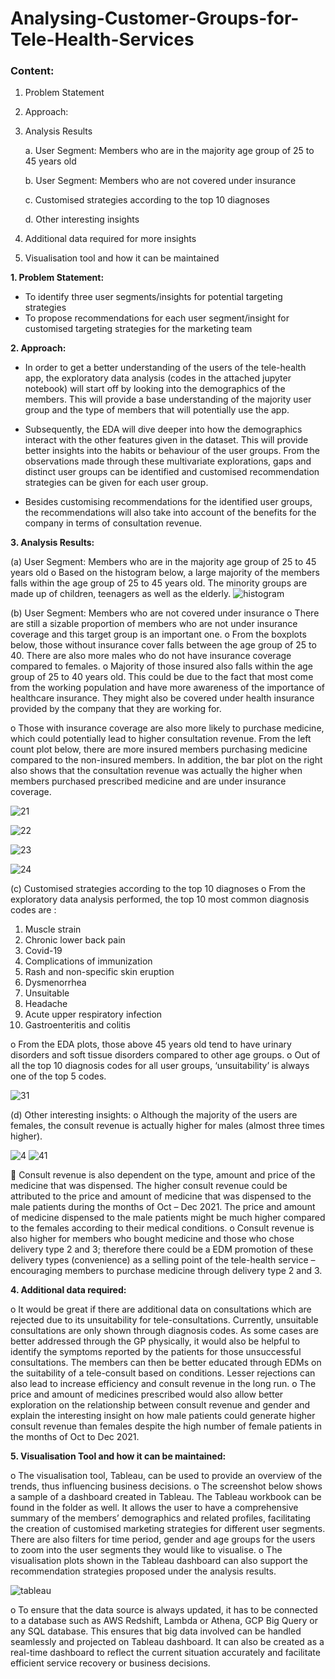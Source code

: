 # Analysing-Customer-Groups-for-Tele-Health-Services

### Content: 
1.	Problem Statement
2.	Approach:
3.	Analysis Results

    a.	User Segment: Members who are in the majority age group of 25 to 45 years old
    
    b.	User Segment: Members who are not covered under insurance
    
    c.	Customised strategies according to the top 10 diagnoses 
    
    d.	Other interesting insights
    
4.	Additional data required for more insights
5.	Visualisation tool and how it can be maintained 


**1.	Problem Statement:**
-	To identify three user segments/insights for potential targeting strategies 
-	To propose recommendations for each user segment/insight for customised targeting strategies for the marketing team

**2.	Approach:** 
-	In order to get a better understanding of the users of the tele-health app, the exploratory data analysis (codes in the attached jupyter notebook) will start off by looking into the demographics of the members. This will provide a base understanding of the majority user group and the type of members that will potentially use the app. 

-	Subsequently, the EDA will dive deeper into how the demographics interact with the other features given in the dataset. This will provide better insights into the habits or behaviour of the user groups.  From the observations made through these multivariate explorations, gaps and distinct user groups can be identified and customised recommendation strategies can be given for each user group. 

-	Besides customising recommendations for the identified user groups, the recommendations will also take into account of the benefits for the company in terms of consultation revenue. 


**3.	Analysis Results:** 

(a)	User Segment: Members who are in the majority age group of 25 to 45 years old
o	Based on the histogram below, a large majority of the members falls within the age group of 25 to 45 years old.  The minority groups are made up of children, teenagers as well as the elderly. 
 ![histogram](https://user-images.githubusercontent.com/94337686/177003682-a99fd7e1-1d05-4eaf-8df2-ce388e01dc01.png)



(b)	User Segment: Members who are not covered under insurance
o	There are still a sizable proportion of members who are not under insurance coverage and this target group is an important one. 
o	From the boxplots below, those without insurance cover falls between the age group of 25 to 40.  There are also more males who do not have insurance coverage compared to females. 
o	Majority of those insured also falls within the age group of 25 to 40 years old. This could be due to the fact that most come from the working population and have more awareness of the importance of healthcare insurance. They might also be covered under health insurance provided by the company that they are working for. 
  

o	Those with insurance coverage are also more likely to purchase medicine, which could potentially lead to higher consultation revenue. From the left count plot below, there are more insured members purchasing medicine compared to the non-insured members. In addition, the bar plot on the right also shows that the consultation revenue was actually the higher when members purchased prescribed medicine and are under insurance coverage. 

  ![21](https://user-images.githubusercontent.com/94337686/177003756-3c292540-7a28-408a-9354-9850b52f9df2.png)

![22](https://user-images.githubusercontent.com/94337686/177003758-018a3eaf-2d98-4e4e-8f08-831e87f7f715.png)

 
![23](https://user-images.githubusercontent.com/94337686/177003761-6dd5a20a-d7b3-4119-9eeb-61fef878a626.png)

![24](https://user-images.githubusercontent.com/94337686/177003763-7dbe9b44-3f8c-4c88-a2a6-c0feba5af23c.png)

(c)	Customised strategies according to the top 10 diagnoses 
o	From the exploratory data analysis performed, the top 10 most common diagnosis codes are : 
1. Muscle strain
2. Chronic lower back pain
3. Covid-19
4. Complications of immunization
5. Rash and non-specific skin eruption
6. Dysmenorrhea
7. Unsuitable
8. Headache
9. Acute upper respiratory infection
10. Gastroenteritis and colitis

o	From the EDA plots, those above 45 years old tend to have urinary disorders and soft tissue disorders compared to other age groups. 
o	Out of all the top 10 diagnosis codes for all user groups, ‘unsuitability’ is always one of the top 5 codes. 
 
 ![31](https://user-images.githubusercontent.com/94337686/177003785-6cace9dc-3c85-4acb-924a-6d88406cd9a7.png)

 
 
(d)	Other interesting insights: 
o	Although the majority of the users are females, the consult revenue is actually higher for males (almost three times higher). 

![4](https://user-images.githubusercontent.com/94337686/177003805-8827f6e0-0bc7-4239-99d5-6c636502e203.png)
![41](https://user-images.githubusercontent.com/94337686/177003811-b4369a65-8f30-4e72-8523-56468182186a.png)

 
	Consult revenue is also dependent on the type, amount and price of the medicine that was dispensed. The higher consult revenue could be attributed to the price and amount of medicine that was dispensed to the male patients during the months of Oct – Dec 2021. The price and amount of medicine dispensed to the male patients might be much higher compared to the females according to their medical conditions. 
o	Consult revenue is also higher for members who bought medicine and those who chose delivery type 2 and 3; therefore there could be a EDM promotion of these delivery types (convenience) as a selling point of the tele-health service – encouraging members to purchase medicine through delivery type 2 and 3. 
 

**4.	Additional data required:** 

o	It would be great if there are additional data on consultations which are rejected due to its unsuitability for tele-consultations. Currently, unsuitable consultations are only shown through diagnosis codes. As some cases are better addressed through the GP physically, it would also be helpful to identify the symptoms reported by the patients for those unsuccessful consultations. The members can then be better educated through EDMs on the suitability of a tele-consult based on conditions. Lesser rejections can also lead to increase efficiency and consult revenue in the long run.
o	The price and amount of medicines prescribed would also allow better exploration on the relationship between consult revenue and gender and explain the interesting insight on how male patients could generate higher consult revenue than females despite the high number of female patients in the months of Oct to Dec 2021. 

**5.	Visualisation Tool and how it can be maintained:** 

o	The visualisation tool, Tableau, can be used to provide an overview of the trends, thus influencing business decisions. 
o	The screenshot below shows a sample of a dashboard created in Tableau. The Tableau workbook can be found in the folder as well. It allows the user to have a comprehensive summary of the members’ demographics and related profiles, facilitating the creation of customised marketing strategies for different user segments. There are also filters for time period, gender and age groups for the users to zoom into the user segments they would like to visualise. 
o	The visualisation plots shown in the Tableau dashboard can also support the recommendation strategies proposed under the analysis results. 

![tableau](https://user-images.githubusercontent.com/94337686/177003675-e4ce14f3-c38c-4791-a70e-45f0ac3238a8.jpg)

 
o	To ensure that the data source is always updated, it has to be connected to a database such as AWS Redshift, Lambda or Athena, GCP Big Query or any SQL database. This ensures that big data involved can be handled seamlessly and projected on Tableau dashboard.  It can also be created as a real-time dashboard to reflect the current situation accurately and facilitate efficient service recovery or business decisions. 
